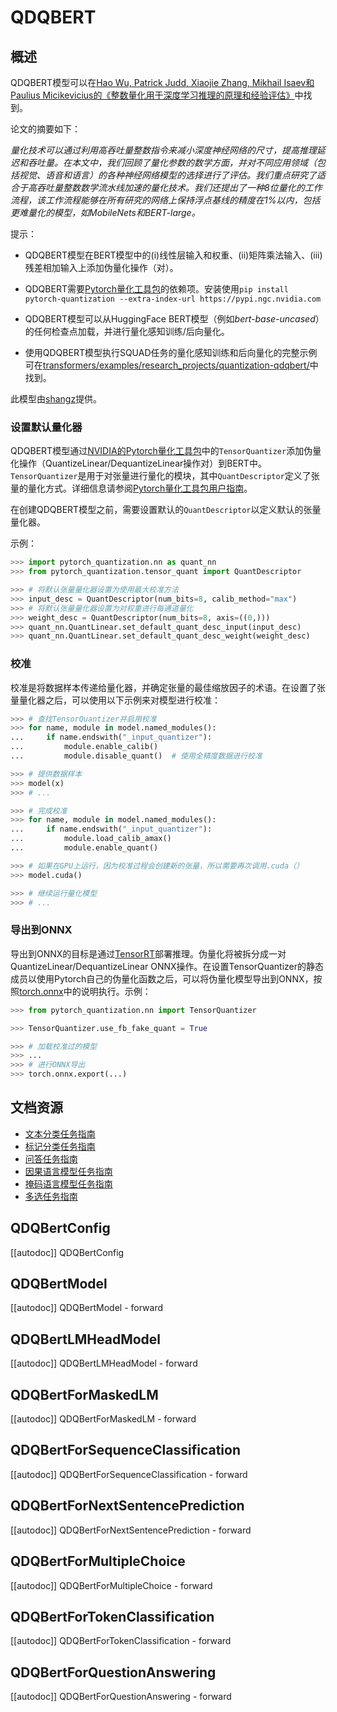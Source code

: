<!--版权 2021 NVIDIA Corporation和HuggingFace团队。保留所有权利。

根据Apache License第2版（“许可证”），你不得使用此文件，除非符合许可证。你可以在以下位置获取许可证副本：

http://www.apache.org/licenses/LICENSE-2.0

除非适用法律要求或书面同意，根据许可证分发的软件是按“原样”基础分发的，不附带任何形式的明示或暗示的担保或条件。请参阅许可证的特定语言，以了解许可证下的特定权限和限制。

⚠️ 请注意，此文件采用Markdown格式，但包含特定于我们的文档构建器（类似于MDX）的语法，你的Markdown查看器可能无法正确渲染。

-->

# QDQBERT

## 概述

QDQBERT模型可以在[Hao Wu, Patrick Judd, Xiaojie Zhang, Mikhail Isaev和Paulius Micikevicius的《整数量化用于深度学习推理的原理和经验评估》](https://arxiv.org/abs/2004.09602)中找到。

论文的摘要如下：

*量化技术可以通过利用高吞吐量整数指令来减小深度神经网络的尺寸，提高推理延迟和吞吐量。在本文中，我们回顾了量化参数的数学方面，并对不同应用领域（包括视觉、语音和语言）的各种神经网络模型的选择进行了评估。我们重点研究了适合于高吞吐量整数数学流水线加速的量化技术。我们还提出了一种8位量化的工作流程，该工作流程能够在所有研究的网络上保持浮点基线的精度在1%以内，包括更难量化的模型，如MobileNets和BERT-large。*

提示：

- QDQBERT模型在BERT模型中的(i)线性层输入和权重、(ii)矩阵乘法输入、(iii)残差相加输入上添加伪量化操作（对）。 

- QDQBERT需要[Pytorch量化工具包](https://github.com/NVIDIA/TensorRT/tree/master/tools/pytorch-quantization)的依赖项。安装使用`pip install pytorch-quantization --extra-index-url https://pypi.ngc.nvidia.com`

- QDQBERT模型可以从HuggingFace BERT模型（例如*bert-base-uncased*）的任何检查点加载，并进行量化感知训练/后向量化。

- 使用QDQBERT模型执行SQUAD任务的量化感知训练和后向量化的完整示例可在[transformers/examples/research_projects/quantization-qdqbert/](examples/research_projects/quantization-qdqbert/)中找到。

此模型由[shangz](https://huggingface.co/shangz)提供。


### 设置默认量化器

QDQBERT模型通过[NVIDIA的Pytorch量化工具包](https://github.com/NVIDIA/TensorRT/tree/master/tools/pytorch-quantization)中的`TensorQuantizer`添加伪量化操作（QuantizeLinear/DequantizeLinear操作对）到BERT中。 `TensorQuantizer`是用于对张量进行量化的模块，其中`QuantDescriptor`定义了张量的量化方式。详细信息请参阅[Pytorch量化工具包用户指南](https://docs.nvidia.com/deeplearning/tensorrt/pytorch-quantization-toolkit/docs/userguide.html)。

在创建QDQBERT模型之前，需要设置默认的`QuantDescriptor`以定义默认的张量量化器。

示例：

```python
>>> import pytorch_quantization.nn as quant_nn
>>> from pytorch_quantization.tensor_quant import QuantDescriptor

>>> # 将默认张量量化器设置为使用最大校准方法
>>> input_desc = QuantDescriptor(num_bits=8, calib_method="max")
>>> # 将默认张量量化器设置为对权重进行每通道量化
>>> weight_desc = QuantDescriptor(num_bits=8, axis=((0,)))
>>> quant_nn.QuantLinear.set_default_quant_desc_input(input_desc)
>>> quant_nn.QuantLinear.set_default_quant_desc_weight(weight_desc)
```

### 校准

校准是将数据样本传递给量化器，并确定张量的最佳缩放因子的术语。在设置了张量量化器之后，可以使用以下示例来对模型进行校准：

```python
>>> # 查找TensorQuantizer并启用校准
>>> for name, module in model.named_modules():
...     if name.endswith("_input_quantizer"):
...         module.enable_calib()
...         module.disable_quant()  # 使用全精度数据进行校准

>>> # 提供数据样本
>>> model(x)
>>> # ...

>>> # 完成校准
>>> for name, module in model.named_modules():
...     if name.endswith("_input_quantizer"):
...         module.load_calib_amax()
...         module.enable_quant()

>>> # 如果在GPU上运行，因为校准过程会创建新的张量，所以需要再次调用.cuda（）
>>> model.cuda()

>>> # 继续运行量化模型
>>> # ...
```

### 导出到ONNX

导出到ONNX的目标是通过[TensorRT](https://developer.nvidia.com/tensorrt)部署推理。伪量化将被拆分成一对QuantizeLinear/DequantizeLinear ONNX操作。在设置TensorQuantizer的静态成员以使用Pytorch自己的伪量化函数之后，可以将伪量化模型导出到ONNX，按照[torch.onnx](https://pytorch.org/docs/stable/onnx.html)中的说明执行。示例：

```python
>>> from pytorch_quantization.nn import TensorQuantizer

>>> TensorQuantizer.use_fb_fake_quant = True

>>> # 加载校准过的模型
>>> ...
>>> # 进行ONNX导出
>>> torch.onnx.export(...)
```

## 文档资源

- [文本分类任务指南](../tasks/sequence_classification)
- [标记分类任务指南](../tasks/token_classification)
- [问答任务指南](../tasks/question_answering)
- [因果语言模型任务指南](../tasks/language_modeling)
- [掩码语言模型任务指南](../tasks/masked_language_modeling)
- [多选任务指南](../tasks/multiple_choice)

## QDQBertConfig

[[autodoc]] QDQBertConfig

## QDQBertModel

[[autodoc]] QDQBertModel
    - forward

## QDQBertLMHeadModel

[[autodoc]] QDQBertLMHeadModel
    - forward

## QDQBertForMaskedLM

[[autodoc]] QDQBertForMaskedLM
    - forward

## QDQBertForSequenceClassification

[[autodoc]] QDQBertForSequenceClassification
    - forward

## QDQBertForNextSentencePrediction

[[autodoc]] QDQBertForNextSentencePrediction
    - forward

## QDQBertForMultipleChoice

[[autodoc]] QDQBertForMultipleChoice
    - forward

## QDQBertForTokenClassification

[[autodoc]] QDQBertForTokenClassification
    - forward

## QDQBertForQuestionAnswering

[[autodoc]] QDQBertForQuestionAnswering
    - forward